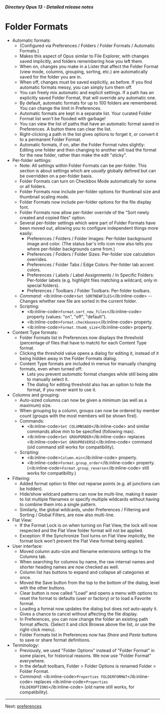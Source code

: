 ##### Directory Opus 13 - Detailed release notes

# Folder Formats

- Automatic formats:
  - (Configured via Preferences / Folders / Folder Formats / Automatic Formats.)
  - Makes this aspect of Opus similar to File Explorer, with changes saved implicitly, and folders remembering how you left them.
  - When on, changes you make in a Lister that affect the Folder Format (view mode, columns, grouping, sorting, etc.) are automatically saved for the folder you are in.
  - When off, changes must be saved explicitly, as before. If you find automatic formats messy, you can simply turn them off.
  - You can freely mix automatic and explicit settings. If a path has an explicitly saved Folder Format, that will override any automatic one.
  - By default, automatic formats for up to 100 folders are remembered. You can change the limit in Preferences.
  - Automatic formats are kept in a separate list. Your curated Folder Format list won't be flooded with garbage!
  - You can view the list of paths that have an automatic format saved in Preferences. A button there can clear the list.
  - Right-clicking a path in the list gives options to forget it, or convert it to a permanent Folder Format.
  - Automatic formats, if on, alter the Folder Format rules slightly: Editing one folder and then changing to another will load the format for the new folder, rather than make the edit "sticky".
- Per-folder settings:
  - Note: All settings within Folder Formats can be per-folder. This section is about settings which are *usually* globally defined but can be overridden on a per-folder basis.
  - Folder Formats can turn on Checkbox Mode automatically for some or all folders.
  - Folder Formats now include per-folder options for thumbnail size and thumbnail scaling mode.
  - Folder Formats now include per-folder options for the file display font.
  - Folder Formats now allow per-folder override of the "Sort newly created and copied files" option.
  - Several per-folder settings which were part of Folder Formats have been moved out, allowing you to configure independent things more easily:
    - Preferences / Folders / Folder Images: Per-folder background image and color. (The status bar's info icon now also tells you where per-folder backgrounds came from.)
    - Preferences / Folders / Folder Sizes: Per-folder size calculation overrides.
    - Preferences / Folder Tabs / Edge Colors: Per-folder tab accent colors.
    - Preferences / Labels / Label Assignments / In Specific Folders: Per-folder labels (e.g. highlight files matching a wildcard, only in special folders).
    - Preferences / Toolbars / Folder Toolbars: Per-folder toolbars.
  - *Command:* \<ib:inline-code\>`Set SORTNEWFILES`\</ib:inline-code\> -- Changes whether new file are sorted in the current folder.
  - Scripting:
    - \<ib:inline-code\>`Format.sort_new_files`\</ib:inline-code\> property (values: "on", "off", "default").
    - \<ib:inline-code\>`Format.checkboxes`\</ib:inline-code\> property.
    - \<ib:inline-code\>`Format.thumb_size`\</ib:inline-code\> property.
- Content Type formats:
  - Folder Formats list in Preferences now displays the threshold (percentage of files that have to match) for each Content Type format.
  - Clicking the threshold value opens a dialog for editing it, instead of it being hidden away in the Folder Formats dialog.
  - Content Type formats are included in menus for manually changing formats, even when turned off:
    - Lets you prevent *automatic* format changes while still being able to manually select it.
    - The dialog for editing threshold also has an option to hide the format, if you never want to use it.
- Columns and grouping:
  - Auto-sized columns can now be given a minimum (as well as a maximum) size.
  - When grouping by a column, groups can now be ordered by member count (groups with the most members will be shown first).
  - Commands:
    - \<ib:inline-code\>`Set COLUMNSADD`\</ib:inline-code\> and similar commands allow min to be specified (following max).
    - \<ib:inline-code\>`Set GROUPORDER`\</ib:inline-code\> replaces \<ib:inline-code\>`Set GROUPREVERSE`\</ib:inline-code\> command (old command still works for compatibility).
  - Scripting:
    - \<ib:inline-code\>`Column.min`\</ib:inline-code\> property.
    - \<ib:inline-code\>`Format.group_order`\</ib:inline-code\> property. (\<ib:inline-code\>`Format.group_reverse`\</ib:inline-code\> still works for compatibility.)
- Filtering:
  - Added format option to filter out reparse points (e.g. all junctions can be hidden).
  - Hide/show wildcard patterns can now be multi-line, making it easier to list multiple filenames or specify multiple wildcards without having to combine them into a single pattern.
  - Similarly, the global wildcards, under Preferences / Filtering and Sorting / Global Filters, are now also multi-line.
- Flat View:
  - If the Format Lock is on when turning on Flat View, the lock will now respected and the Flat View folder format will not be applied.
  - Exception: If the Synchronize Tool turns on Flat View implicitly, the format lock won't prevent the Flat View format being applied.
- User interface:
  - Moved column auto-size and filename extensions settings to the Columns tab.
  - When searching for columns by name, the raw internal names and shorter heading names are now checked as well.
  - Column list has buttons to expand and collapse all categories at once.
  - Moved the Save button from the top to the bottom of the dialog, level with the other buttons.
  - Clear button is now called "Load" and opens a menu with options to reset the format to defaults (user or factory) or to load a Favorite format.
  - Loading a format now updates the dialog but does *not* auto-apply it. Gives a chance to cancel without affecting the file display.
  - In Preferences, you can now change the folder an existing path format affects. (Select it and click Browse above the list, or use the right-click menu).
  - Folder Formats list in Preferences now has *Share* and *Paste* buttons to save or share format definitions.
- Terminology:
  - Previously, we used "Folder Options" instead of "Folder Format" in some places, for historical reasons. We now use "Folder Format" everywhere.
  - In the default toolbars, Folder \> Folder Options is renamed Folder \> Folder Format.
  - *Command:* \<ib:inline-code\>`Properties FOLDERFORMAT`\</ib:inline-code\> replaces \<ib:inline-code\>`Properties FOLDEROPTIONS`\</ib:inline-code\> (old name still works, for compatibility).

------------------------------------------------------------------------

Next: [preferences](/Manual/release_history/opus13_detailed/preferences.md)
